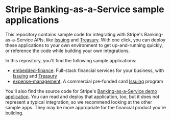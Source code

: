 # Stripe Banking-as-a-Service sample applications

This repository contains sample code for integrating with Stripe's Banking-as-a-Service APIs, like [Issuing](https://stripe.com/docs/issuing) and [Treasury](https://stripe.com/docs/treasury). With one click, you can deploy these applications to your own environment to get up-and-running quickly, or reference the code while building your own integrations.

In this repository, you'll find the following sample applications:

* [embedded-finance](https://github.com/stripe-samples/issuing-treasury/tree/main/embedded-finance): Full-stack financial services for your business, with [Issuing](https://stripe.com/docs/issuing) and [Treasury](https://stripe.com/docs/treasury)
* [expense-management](https://github.com/stripe-samples/issuing-treasury/tree/main/expense-management): A commercial pre-funded card [Issuing](https://stripe.com/docs/issuing) program

You'll also find the source code for Stripe's [Banking-as-a-Service demo application](https://baas.stripe.dev). You can read and deploy that application, too, but it does not represent a typical integration, so we recommend looking at the other sample apps. They may be more appropriate for the financial product you're building.
